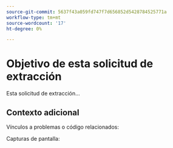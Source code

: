 ```yaml
---
source-git-commit: 5637f43a059fd747f7d656852d5428784525771a
workflow-type: tm+mt
source-wordcount: '17'
ht-degree: 0%

---
```

# Objetivo de esta solicitud de extracción

Esta solicitud de extracción...

## Contexto adicional

Vínculos a problemas o código relacionados:

<!-- Provide links to any issues tracking this work.

If you are fixing a GitHub issue, using the [GitHub keyword format](https://help.github.com/en/articles/closing-issues-using-keywords#closing-an-issue-in-a-different-repository) closes the issue when this pull request is merged. Example: `Fixes #1234`. -->

Capturas de pantalla:

<!-- Add any other context, such as screenshots or test results that demonstrate a fix.

Thank you for taking the time to contribute to our documentation.
-->
